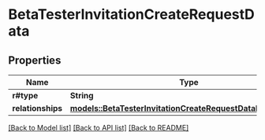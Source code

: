 # BetaTesterInvitationCreateRequestData

## Properties

Name | Type | Description | Notes
------------ | ------------- | ------------- | -------------
**r#type** | **String** |  | 
**relationships** | [**models::BetaTesterInvitationCreateRequestDataRelationships**](BetaTesterInvitationCreateRequest_data_relationships.md) |  | 

[[Back to Model list]](../README.md#documentation-for-models) [[Back to API list]](../README.md#documentation-for-api-endpoints) [[Back to README]](../README.md)


